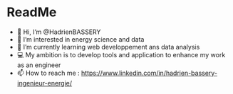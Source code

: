 # ReadMe
- 👋 Hi, I’m @HadrienBASSERY
- 👀 I’m interested in energy science and data
- 🌱 I’m currently learning web developpement ans data analysis
- 💻 My ambition is to develop tools and application to enhance my work as an engineer
- 📫 How to reach me : https://www.linkedin.com/in/hadrien-bassery-ingenieur-energie/
